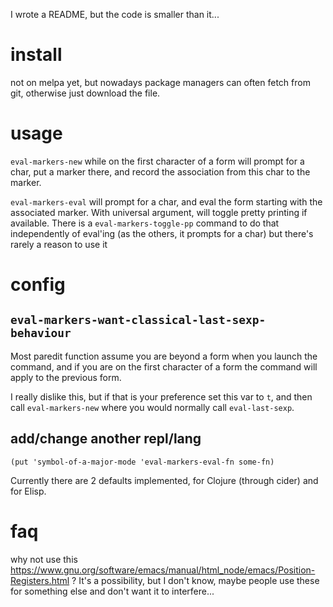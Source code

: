 I wrote a README, but the code is smaller than it...

# install
not on melpa yet, but nowadays package managers can often fetch from git, otherwise just download the file.

# usage

`eval-markers-new` while on the first character of a form will prompt for a char, put a marker there, and record the association from this char to the marker.

`eval-markers-eval` will prompt for a char, and eval the form starting with the associated marker.
With universal argument, will toggle pretty printing if available.
There is a `eval-markers-toggle-pp` command to do that independently of eval'ing (as the others, it prompts for a char) but there's rarely a reason to use it

# config

## `eval-markers-want-classical-last-sexp-behaviour`

Most paredit function assume you are beyond a form when you launch the command, and if you are on the first character of a form the command will apply to the previous form.

I really dislike this, but if that is your preference set this var to `t`, and then call `eval-markers-new` where you would normally call `eval-last-sexp`.

## add/change another repl/lang
`(put 'symbol-of-a-major-mode 'eval-markers-eval-fn some-fn)`

Currently there are 2 defaults implemented, for Clojure (through cider) and for Elisp.

# faq
why not use this https://www.gnu.org/software/emacs/manual/html_node/emacs/Position-Registers.html ? It's a possibility, but I don't know, maybe people use these for something else and don't want it to interfere...
